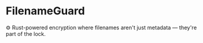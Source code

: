 # FilenameGuard
⚙️ Rust-powered encryption where filenames aren't just metadata — they're part of the lock.
